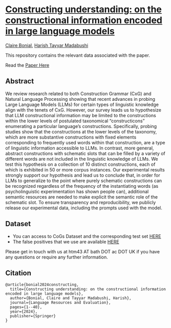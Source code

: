 # [Constructing understanding: on the constructional information encoded in large language models](https://link.springer.com/article/10.1007/s10579-024-09799-9)
[Claire Bonial](https://aclanthology.org/people/c/claire-bonial/), [Harish Tayyar Madabushi](https://aclanthology.org/people/h/harish-tayyar-madabushi/)

This repository contains the relevant data associated with the paper. 

Read the [Paper Here](https://link.springer.com/article/10.1007/s10579-024-09799-9)

## Abstract

We review research related to both Construction Grammar (CxG) and Natural Language Processing showing that recent advances in probing Large Language Models (LLMs) for certain types of linguistic knowledge align with the tenets of CxG. However, our survey leads us to hypothesize that LLM constructional information may be limited to the constructions within the lower levels of postulated taxonomical “constructicons” enumerating a particular language’s constructions. Specifically, probing studies show that the constructions at the lower levels of the taxonomy, which are more substantive constructions with fixed elements corresponding to frequently used words within that construction, are a type of linguistic information accessible to LLMs. In contrast, more general, abstract constructions with schematic slots that can be filled by a variety of different words are not included in the linguistic knowledge of LLMs. We test this hypothesis on a collection of 10 distinct constructions, each of which is exhibited in 50 or more corpus instances. Our experimental results strongly support our hypothesis and lead us to conclude that, in order for LLMs to generalize to the point where purely schematic constructions can be recognized regardless of the frequency of the instantiating words (as psycholinguistic experimentation has shown people can), additional semantic resources are needed to make explicit the semantic role of the schematic slot. To ensure transparency and reproducibility, we publicly release our experimental data, including the prompts used with the model.

## Dataset

* You can access to CoGs Dataset and the corresponding test set [HERE](https://github.com/H-TayyarMadabushi/Construction_Grammar_Schematicity_Corpus-CoGS)
* The false positives that we use are available [HERE](https://github.com/H-TayyarMadabushi/LLM-Constructing_Understanding/tree/main/Data)

Please get in touch with us at htm43 AT bath DOT ac DOT UK if you have any questions or require any further information.


## Citation

```
@article{bonial2024constructing,
  title={Constructing understanding: on the constructional information encoded in large language models},
  author={Bonial, Claire and Tayyar Madabushi, Harish},
  journal={Language Resources and Evaluation},
  pages={1--40},
  year={2024},
  publisher={Springer}
}
```
